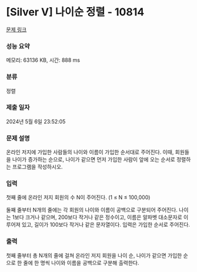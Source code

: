 # [Silver V] 나이순 정렬 - 10814 

[문제 링크](https://www.acmicpc.net/problem/10814) 

### 성능 요약

메모리: 63136 KB, 시간: 888 ms

### 분류

정렬

### 제출 일자

2024년 5월 6일 23:52:05

### 문제 설명

<p>온라인 저지에 가입한 사람들의 나이와 이름이 가입한 순서대로 주어진다. 이때, 회원들을 나이가 증가하는 순으로, 나이가 같으면 먼저 가입한 사람이 앞에 오는 순서로 정렬하는 프로그램을 작성하시오.</p>

### 입력 

 <p>첫째 줄에 온라인 저지 회원의 수 N이 주어진다. (1 ≤ N ≤ 100,000)</p>

<p>둘째 줄부터 N개의 줄에는 각 회원의 나이와 이름이 공백으로 구분되어 주어진다. 나이는 1보다 크거나 같으며, 200보다 작거나 같은 정수이고, 이름은 알파벳 대소문자로 이루어져 있고, 길이가 100보다 작거나 같은 문자열이다. 입력은 가입한 순서로 주어진다.</p>

### 출력 

 <p>첫째 줄부터 총 N개의 줄에 걸쳐 온라인 저지 회원을 나이 순, 나이가 같으면 가입한 순으로 한 줄에 한 명씩 나이와 이름을 공백으로 구분해 출력한다.</p>

